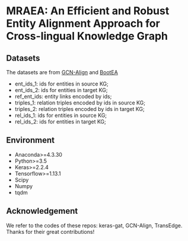 # MRAEA: An Efficient and Robust Entity Alignment Approach for Cross-lingual Knowledge Graph

## Datasets

The datasets are from [GCN-Align](https://github.com/1049451037/GCN-Align) and [BootEA](https://github.com/nju-websoft/BootEA)

* ent_ids_1: ids for entities in source KG;
* ent_ids_2: ids for entities in target KG;
* ref_ent_ids: entity links encoded by ids;
* triples_1: relation triples encoded by ids in source KG;
* triples_2: relation triples encoded by ids in target KG;
* rel_ids_1: ids for entities in source KG;
* rel_ids_2: ids for entities in target KG;

## Environment

* Anaconda>=4.3.30
* Python>=3.5
* Keras>=2.2.4
* Tensorflow>=1.13.1
* Scipy
* Numpy
* tqdm

## Acknowledgement

We refer to the codes of these repos: keras-gat, GCN-Align, TransEdge. Thanks for their great contributions!
